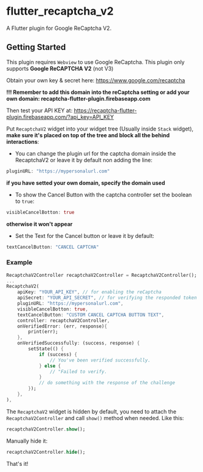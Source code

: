 # flutter_recaptcha_v2

A Flutter plugin for Google ReCaptcha V2.

## Getting Started

This plugin requires `Webview` to use Google ReCaptcha.
This plugin only supports **Google ReCAPTCHA V2** (not V3)

Obtain your own key & secret here: https://www.google.com/recaptcha

**!!! Remember to add this domain into the reCaptcha setting or add your own domain: recaptcha-flutter-plugin.firebaseapp.com**

Then test your API KEY at: https://recaptcha-flutter-plugin.firebaseapp.com/?api_key=API_KEY

Put `RecaptchaV2` widget into your widget tree (Usually inside `Stack` widget), **make sure it's placed on top of the tree and block all the behind interactions**:

- You can change the plugin url for the captcha domain inside the RecaptchaV2 or leave it by default non adding the line:

```dart
pluginURL: "https://mypersonalurl.com"
```

**if you have setted your own domain, specify the domain used**


- To show the Cancel Button with the captcha controller set the boolean to `true`:
```dart
visibleCancelBotton: true
```

 **otherwise it won't appear**

- Set the Text for the Cancel button or leave it by default:
```dart
textCancelButton: "CANCEL CAPTCHA"
```

### Example

```dart
RecaptchaV2Controller recaptchaV2Controller = RecaptchaV2Controller();
...
RecaptchaV2(
    apiKey: "YOUR_API_KEY", // for enabling the reCaptcha
    apiSecret: "YOUR_API_SECRET", // for verifying the responded token
    pluginURL: "https://mypersonalurl.com",
	visibleCancelBotton: true,
	textCancelButton: "CUSTOM CANCEL CAPTCHA BUTTON TEXT",
	controller: recaptchaV2Controller,
    onVerifiedError: (err, response){
        print(err);
    },
    onVerifiedSuccessfully: (success, response) {
        setState(() {
            if (success) {
                // You've been verified successfully.
            } else {
                // "Failed to verify.
            }
            // do something with the response of the challenge
        });
    },
),
```

The `RecaptchaV2` widget is hidden by default, you need to attach the `RecaptchaV2Controller` and call `show()` method when needed. Like this:
```dart
recaptchaV2Controller.show();
```

Manually hide it:
```dart
recaptchaV2Controller.hide();
```

That's it!

